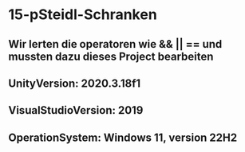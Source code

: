 # 15-pSteidl-Schranken

## Wir lerten die operatoren wie && || == und mussten dazu dieses Project bearbeiten

## UnityVersion: 2020.3.18f1
## VisualStudioVersion: 2019
## OperationSystem: Windows 11, version 22H2
